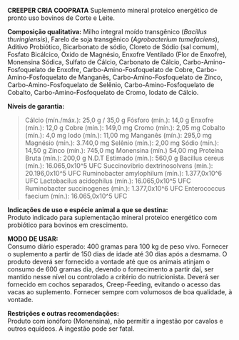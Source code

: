 ﻿**CREEPER CRIA COOPRATA**
Suplemento mineral proteico energético de pronto uso bovinos de Corte e Leite.
 
**Composição qualitativa:**
Milho integral moído transgênico (*Bacillus thuringiensis*), Farelo de soja transgênico (*Agrobacterium tumefaciens*), Aditivo Probiótico, Bicarbonato de sódio, Cloreto de Sódio (sal comum), Fosfato Bicálcico, Óxido de Magnésio, Enxofre Ventilado (Flor de Enxofre), Monensina Sódica, Sulfato de Cálcio, Carbonato de Cálcio, Carbo-Amino-Fosfoquelato de Enxofre, Carbo-Amino-Fosfoquelato de Cobre, Carbo-Amino-Fosfoquelato de Manganês, Carbo-Amino-Fosfoquelato de Zinco, Carbo-Amino-Fosfoquelato de Selênio, Carbo-Amino-Fosfoquelato de Cobalto, Carbo-Amino-Fosfoquelato de Cromo, Iodato de Cálcio.

**Níveis de garantia:**  
>Cálcio (mín./máx.): 25,0 g / 35,0 g
>Fósforo (mín.): 14,0 g
>Enxofre (mín.): 12,0 g
>Cobre (mín.): 149,0 mg
>Cromo (mín.): 2,05 mg
>Cobalto (mín.): 4,0 mg
>Iodo (mín.): 11,00 mg
>Manganês (mín.): 295,0 mg
>Magnésio (mín.): 3.740,0 mg
>Selênio (mín.): 2,00 mg
>Sódio (mín.): 14,50 g
>Zinco (mín.): 745,0 mg
>Monensina (mín.) 54,00 mg
>Proteína Bruta (mín.): 200,0 g
>N.D.T Estimado (mín.): 560,0 g
>Bacillus cereus (mín.): 16.065,0x10^5 UFC
>Succinovibrio dextrinosolvens (mín.): 20.196,0x10^5 UFC
>Ruminobacter amylophilum (mín.): 1.377,0x10^6 UFC
>Lactobacilus acidophilus (mín.): 16.065,0x10^5 UFC
>Ruminobacter succinogenes (mín.): 1.377,0x10^6 UFC
>Enterococcus faecium (mín.): 16.065,0x10^5 UFC

**Indicações de uso e espécie animal a que se destina:**    
Produto indicado para suplementação mineral proteico energético com probiótico para bovinos em crescimento.
  
**MODO DE USAR:**    
Consumo diário esperado: 400 gramas para 100 kg de peso vivo. Fornecer o suplemento a partir de 150 dias de idade até 30 dias após a desmama. O produto deverá ser fornecido a vontade até que os animais atinjam o consumo de 600 gramas dia, devendo o fornecimento a partir daí, ser mantido nesse nível ou controlado a critério do nutricionista. Deverá ser fornecido em cochos separados, Creep-Feeding, evitando o acesso das vacas ao suplemento. Fornecer sempre com volumosos de boa qualidade, à vontade.

**Restrições e outras recomendações:**    
Produto com ionóforo (Monensina), não permitir a ingestão por cavalos e outros equídeos. A ingestão pode ser fatal.
